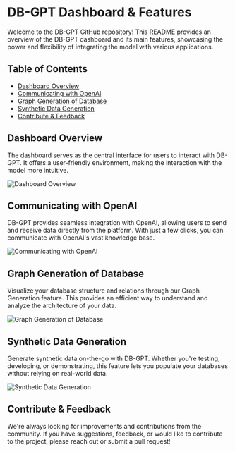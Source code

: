 # DB-GPT Dashboard & Features

Welcome to the DB-GPT GitHub repository! This README provides an overview of the DB-GPT dashboard and its main features, showcasing the power and flexibility of integrating the model with various applications.

## Table of Contents
- [Dashboard Overview](#dashboard-overview)
- [Communicating with OpenAI](#communicating-with-openai)
- [Graph Generation of Database](#graph-generation-of-database)
- [Synthetic Data Generation](#synthetic-data-generation)
- [Contribute & Feedback](#contribute--feedback)

## Dashboard Overview
The dashboard serves as the central interface for users to interact with DB-GPT. It offers a user-friendly environment, making the interaction with the model more intuitive.

![Dashboard Overview](https://github.com/hetmk/techathon/assets/108486077/6c8fc27f-25a1-4c12-bde5-5ba99e123d09)

## Communicating with OpenAI
DB-GPT provides seamless integration with OpenAI, allowing users to send and receive data directly from the platform. With just a few clicks, you can communicate with OpenAI's vast knowledge base.

![Communicating with OpenAI](https://github.com/hetmk/techathon/assets/108486077/f4645b2c-32b8-482a-9830-16163147a198)

## Graph Generation of Database
Visualize your database structure and relations through our Graph Generation feature. This provides an efficient way to understand and analyze the architecture of your data.

![Graph Generation of Database](https://github.com/hetmk/techathon/assets/108486077/90854b69-14de-44f3-9404-d96b47402a1b)

## Synthetic Data Generation
Generate synthetic data on-the-go with DB-GPT. Whether you're testing, developing, or demonstrating, this feature lets you populate your databases without relying on real-world data.

![Synthetic Data Generation](https://github.com/hetmk/techathon/assets/108486077/efe88aae-630b-4292-925c-dd3cc6ea2126)

## Contribute & Feedback
We're always looking for improvements and contributions from the community. If you have suggestions, feedback, or would like to contribute to the project, please reach out or submit a pull request!
